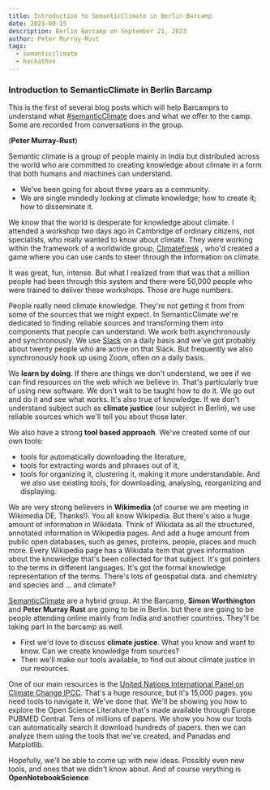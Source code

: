 ```yaml
---
title: Introduction to SemanticClimate in Berlin Barcamp
date: 2023-09-15
description: Berlin Barcamp on September 21, 2023 
author: Peter Murray-Rust
tags:
  - semanticclimate
  - hackathon
---
```


### Introduction to SemanticClimate in Berlin Barcamp
This is the first of several blog posts which will help Barcamprs to understand what [#semanticClimate](https://semanticclimate.org/p/en/) does and what we offer to the camp. Some are recorded from conversations in the group.

(**Peter Murray-Rust**)

Semantic climate is a group of people mainly in India but distributed across the world who are committed to creating knowledge about climate in a form that both humans and machines can understand.
- We've been going for about three years as a community.
- We are single mindedly looking at climate knowledge; how to create it; how to disseminate it.
  
We know that the world is desperate for knowledge about climate. I attended a workshop two days ago in Cambridge of ordinary citizens, not specialists, who really wanted to know about climate. They were working within the framework of a worldwide group, [Climatefresk](https://climatefresk.org/) , who'd created a game where you can use cards to steer through the information on climate.

It was great, fun, intense.
But what I realized from that was that a million people had been through this system and there were 50,000 people who were trained to deliver these workshops. Those are huge numbers.

People really need climate knowledge.
They're not getting it from from some of the sources that we might expect.
In SemanticClimate we're dedicated to finding reliable sources and transforming them into components that people can understand.
We work both asynchronously and synchronously. We use [Slack](https://slack.com/intl/en-in) on a daily basis and we've got probably about twenty people who are active on that Slack. But frequently we also synchronously hook up using Zoom, often on a daily basis.

We **learn by doing**.
If there are things we don't understand, we see if we can find resources on the web which we believe in.
That's particularly true of using new software. We don't wait to be taught how to do it.
We go out and do it and see what works.
It's also true of knowledge. If we don't understand subject such as **climate justice** (our subject in Berlin), we use reliable sources which we'll tell you about those later.

We also have a strong **tool based approach**. We've created some of our own tools: 
- tools for automatically downloading the literature, 
- tools for extracting words and phrases out of it, 
- tools for organizing it, clustering it,  making it more understandable. 
And we also use existing tools, for downloading, analysing, reorganizing and displaying.

We are very strong believers in **Wikimedia** (of course we are meeting in Wikimedia DE. Thanks!).
You all know Wikipedia. But there's also a huge amount of information in Wikidata.
Think of Wikidata as all the structured, annotated information in Wikipedia pages. And add a huge amount from public open databases, such as genes, proteins, people, places and much more. Every Wikipedia page has a Wikidata item that gives information about the knowledge that's been collected for that subject.
It's got pointers to the terms in different languages.
It's got the formal knowledge representation of the terms.
There's lots of geospatial data.
and chemistry
and species
and ...
and climate?

[SemanticClimate](https://semanticclimate.org/p/en/) are a hybrid group.
At the Barcamp, **Simon Worthington** and **Peter Murray Rust** are going to be in Berlin. but there are going to be people attending online mainly from India and another countries.
They'll be taking part in the barcamp as well.

- First we'd love to discuss **climate justice**. What you know and want to know. Can we create knowledge  from sources?
- Then we'll make our tools available, to find out about climate justice in our resources.
  
One of our main resources is the [United Nations International Panel on Climate Change IPCC](https://www.ipcc.ch/). That's a huge resource, but it's 15,000 pages. you need tools to navigate it. We've done that. We'll be showing you how to explore the Open Science Literature that's made available through Europe PUBMED Central. Tens of millions of papers. We show you how our tools can automatically search it download hundreds of papers. then we can analyze them using the tools that we've created, and Panadas and Matplotlib.

Hopefully, we'll be able to come up with new ideas. Possibly even new tools, and ones that we didn't know about.
And of course verything is **OpenNotebookScience**